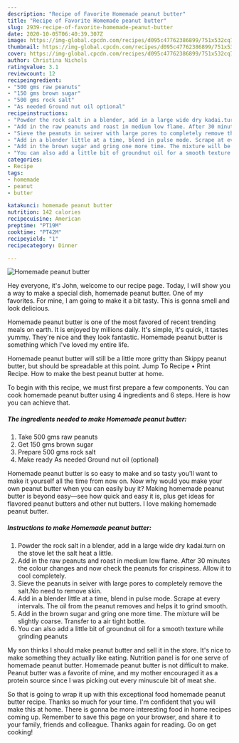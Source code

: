 ```yaml
---
description: "Recipe of Favorite Homemade peanut butter"
title: "Recipe of Favorite Homemade peanut butter"
slug: 2939-recipe-of-favorite-homemade-peanut-butter
date: 2020-10-05T06:40:39.307Z
image: https://img-global.cpcdn.com/recipes/d095c47762386899/751x532cq70/homemade-peanut-butter-recipe-main-photo.jpg
thumbnail: https://img-global.cpcdn.com/recipes/d095c47762386899/751x532cq70/homemade-peanut-butter-recipe-main-photo.jpg
cover: https://img-global.cpcdn.com/recipes/d095c47762386899/751x532cq70/homemade-peanut-butter-recipe-main-photo.jpg
author: Christina Nichols
ratingvalue: 3.1
reviewcount: 12
recipeingredient:
- "500 gms raw peanuts"
- "150 gms brown sugar"
- "500 gms rock salt"
- "As needed Ground nut oil optional"
recipeinstructions:
- "Powder the rock salt in a blender, add in a large wide dry kadai.turn on the stove let the salt heat a little."
- "Add in the raw peanuts and roast in medium low flame. After 30 minutes the colour changes and now check the peanuts for crispiness. Allow it to cool completely."
- "Sieve the peanuts in seiver with large pores to completely remove the salt.No need to remove skin."
- "Add in a blender little at a time, blend in pulse mode. Scrape at every intervals. The oil from the peanut removes and helps it to grind smooth."
- "Add in the brown sugar and gring one more time. The mixture will be slightly coarse. Transfer to a air tight bottle."
- "You can also add a little bit of groundnut oil for a smooth texture while grinding peanuts"
categories:
- Recipe
tags:
- homemade
- peanut
- butter

katakunci: homemade peanut butter 
nutrition: 142 calories
recipecuisine: American
preptime: "PT19M"
cooktime: "PT42M"
recipeyield: "1"
recipecategory: Dinner

---
```



![Homemade peanut butter](https://img-global.cpcdn.com/recipes/d095c47762386899/751x532cq70/homemade-peanut-butter-recipe-main-photo.jpg)

Hey everyone, it's John, welcome to our recipe page. Today, I will show you a way to make a special dish, homemade peanut butter. One of my favorites. For mine, I am going to make it a bit tasty. This is gonna smell and look delicious.

Homemade peanut butter is one of the most favored of recent trending meals on earth. It is enjoyed by millions daily. It's simple, it's quick, it tastes yummy. They're nice and they look fantastic. Homemade peanut butter is something which I've loved my entire life.

Homemade peanut butter will still be a little more gritty than Skippy peanut butter, but should be spreadable at this point. Jump To Recipe • Print Recipe. How to make the best peanut butter at home.


To begin with this recipe, we must first prepare a few components. You can cook homemade peanut butter using 4 ingredients and 6 steps. Here is how you can achieve that.

<!--inarticleads1-->

##### The ingredients needed to make Homemade peanut butter:

1. Take 500 gms raw peanuts
1. Get 150 gms brown sugar
1. Prepare 500 gms rock salt
1. Make ready As needed Ground nut oil (optional)


Homemade peanut butter is so easy to make and so tasty you&#39;ll want to make it yourself all the time from now on. Now why would you make your own peanut butter when you can easily buy it? Making homemade peanut butter is beyond easy—see how quick and easy it is, plus get ideas for flavored peanut butters and other nut butters. I love making homemade peanut butter. 

<!--inarticleads2-->

##### Instructions to make Homemade peanut butter:

1. Powder the rock salt in a blender, add in a large wide dry kadai.turn on the stove let the salt heat a little.
1. Add in the raw peanuts and roast in medium low flame. After 30 minutes the colour changes and now check the peanuts for crispiness. Allow it to cool completely.
1. Sieve the peanuts in seiver with large pores to completely remove the salt.No need to remove skin.
1. Add in a blender little at a time, blend in pulse mode. Scrape at every intervals. The oil from the peanut removes and helps it to grind smooth.
1. Add in the brown sugar and gring one more time. The mixture will be slightly coarse. Transfer to a air tight bottle.
1. You can also add a little bit of groundnut oil for a smooth texture while grinding peanuts


My son thinks I should make peanut butter and sell it in the store. It&#39;s nice to make something they actually like eating. Nutrition panel is for one serve of homemade peanut butter. Homemade peanut butter is not difficult to make. Peanut butter was a favorite of mine, and my mother encouraged it as a protein source since I was picking out every minuscule bit of meat she. 

So that is going to wrap it up with this exceptional food homemade peanut butter recipe. Thanks so much for your time. I'm confident that you will make this at home. There is gonna be more interesting food in home recipes coming up. Remember to save this page on your browser, and share it to your family, friends and colleague. Thanks again for reading. Go on get cooking!
